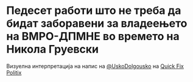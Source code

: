 # Педесет работи што не треба да бидат заборавени за владеењето на ВМРО-ДПМНЕ во времето на Никола Груевски

Визуелна интерпретација на напис на [@UskoDolgousko](https://twitter.com/UskoDolgousko) на [Quick Fix Politix](https://quickfixpolitix.wordpress.com/2015/02/15/50-%D0%BD%D0%B5-%D0%B7%D0%B0%D0%B1%D0%BE%D1%80%D0%B0%D0%B2%D0%B0%D1%98-%D0%B7%D0%B0-%D0%B4%D0%BF%D0%BC%D0%BD%D0%B5/)